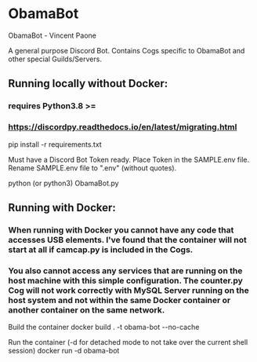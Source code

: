 # ObamaBot
ObamaBot - Vincent Paone

A general purpose Discord Bot. Contains Cogs specific to ObamaBot and other special Guilds/Servers.

## Running locally without Docker:
### requires Python3.8 >=
### https://discordpy.readthedocs.io/en/latest/migrating.html
pip install -r requirements.txt

Must have a Discord Bot Token ready. Place Token in the SAMPLE.env file. Rename SAMPLE.env file to ".env" (without quotes).

python (or python3) ObamaBot.py

## Running with Docker:
### When running with Docker you cannot have any code that accesses USB elements. I've found that the container will not start at all if camcap.py is included in the Cogs.
### You also cannot access any services that are running on the host machine with this simple configuration. The counter.py Cog will not work correctly with MySQL Server running on the host system and not within the same Docker container or another container on the same network.
Build the container
docker build . -t obama-bot --no-cache

Run the container (-d for detached mode to not take over the current shell session)
docker run -d obama-bot
